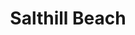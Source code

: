 ---
title: "Salthill Beach"
address: "An Taisce, Tailors Hall, Blacklane, Dublin 8"
tel: "+353 (0)14 00 2202"
county: "Dublin"
category: "Beaches"
type: "Content"
lat: "53.342933654785156"
lng: "-6.273505687713623"
---